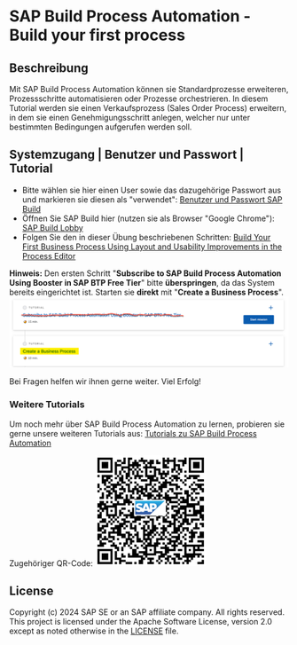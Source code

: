 # SAP Build Process Automation - Build your first process

## Beschreibung

Mit SAP Build Process Automation können sie Standardprozesse erweiteren, Prozessschritte automatisieren oder Prozesse orchestrieren.
In diesem Tutorial werden sie einen Verkaufsprozess (Sales Order Process) erweitern, in dem sie einen Genehmigungsschritt anlegen, welcher nur unter bestimmten Bedingungen aufgerufen werden soll.

## Systemzugang | Benutzer und Passwort | Tutorial

- Bitte wählen sie hier einen User sowie das dazugehörige Passwort aus und markieren sie diesen als "verwendet": [Benutzer und Passwort SAP Build](https://sap-my.sharepoint.com/:x:/p/stephan_schluchter/EViY1WhauRFNmEHf4MlXQ4EBKgHx6JFmM4L0Uwey-YjH0Q?e=681Kce)
- Öffnen Sie SAP Build hier (nutzen sie als Browser "Google Chrome"): [SAP Build Lobby](https://sap-build-academy-eu10.eu10.build.cloud.sap/lobby)
- Folgen Sie den in dieser Übung beschriebenen Schritten: [Build Your First Business Process Using Layout and Usability Improvements in the Process Editor](https://developers.sap.com/mission.sap-process-editor-layout-usability-improvements.html)

**Hinweis:** Den ersten Schritt "**Subscribe to SAP Build Process Automation Using Booster in SAP BTP Free Tier**" bitte **überspringen**, da das System bereits eingerichtet ist.
  Starten sie **direkt** mit "**Create a Business Process**".
<img src="https://github.com/SAP-samples/process-automation-enablement/blob/main/Workshops/DSAG%202024/pics/createprocess.png">

Bei Fragen helfen wir ihnen gerne weiter.
Viel Erfolg!

### Weitere Tutorials

Um noch mehr über SAP Build Process Automation zu lernen, probieren sie gerne unsere weiteren Tutorials aus:
[Tutorials zu SAP Build Process Automation](https://developers.sap.com/tutorial-navigator.html?tag=software-product%3Atechnology-platform%2Fsap-build%2Fsap-build-process-automation)

Zugehöriger QR-Code:
<img src="https://github.com/SAP-samples/process-automation-enablement/blob/main/Workshops/DSAG%202024/pics/SBPA_Tutorials.png" width="200" height="200">

## License

Copyright (c) 2024 SAP SE or an SAP affiliate company. All rights reserved. This project is licensed under the Apache Software License, version 2.0 except as noted otherwise in the [LICENSE](LICENSES/Apache-2.0.txt) file.

